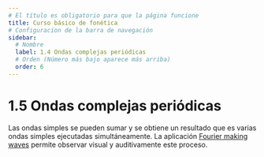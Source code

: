 ```yaml
---
# El título es obligatorio para que la página funcione
title: Curso básico de fonética
# Configuracion de la barra de navegación
sidebar:
  # Nombre
  label: 1.4 Ondas complejas periódicas
  # Orden (Número más bajo aparece más arriba)
  order: 6
---
```

# 1.5 Ondas complejas periódicas

Las ondas simples se pueden sumar y se obtiene un resultado que es varias ondas simples ejecutadas simultáneamente. La aplicación [Fourier making waves](https://phet.colorado.edu/en/simulations/fourier-making-waves/about) permite observar visual y auditivamente este proceso.

